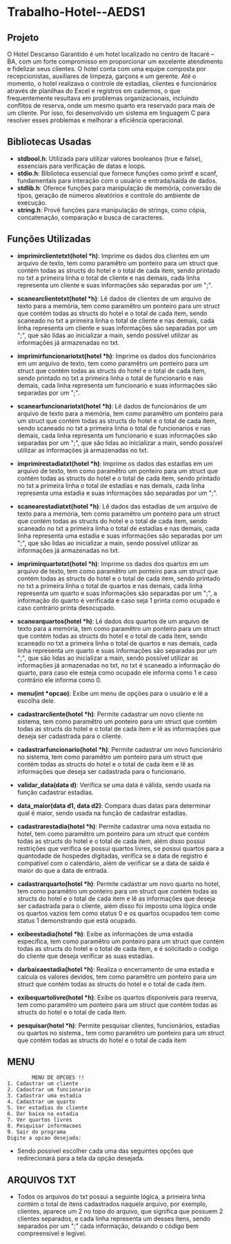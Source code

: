# Trabalho-Hotel--AEDS1

## Projeto
O Hotel Descanso Garantido é um hotel localizado no centro de Itacaré – BA, com um forte compromisso em proporcionar um excelente atendimento e fidelizar seus clientes. O hotel conta com uma equipe composta por recepcionistas, auxiliares de limpeza, garçons e um gerente. Até o momento, o hotel realizava o controle de estadias, clientes e funcionários através de planilhas do Excel e registros em cadernos, o que frequentemente resultava em problemas organizacionais, incluindo conflitos de reserva, onde um mesmo quarto era reservado para mais de um cliente. Por isso, foi desenvolvido um sistema em linguagem C para resolver esses problemas e melhorar a eficiência operacional.

## Bibliotecas Usadas
* **stdbool.h**: Utilizada para utilizar valores booleanos (true e false), essenciais para verificação de datas e loops.
* **stdio.h**: Biblioteca essencial que fornece funções como printf e scanf, fundamentais para interação com o usuário e entrada/saída de dados.
* **stdlib.h**: Oferece funções para manipulação de memória, conversão de tipos, geração de números aleatórios e controle do ambiente de execução.
* **string.h**: Provê funções para manipulação de strings, como cópia, concatenação, comparação e busca de caracteres.

## Funções Utilizadas

* **imprimirclientetxt(hotel *h)**: Imprime os dados dos clientes em um arquivo de texto, tem como paramêtro um ponteiro para um struct que contém todas as structs do hotel e o total de cada item, sendo printado no txt a primeira linha o total de cliente e nas demais, cada linha representa um cliente e suas informações são separadas por um ";".

* **scanearclientetxt(hotel *h)**: Lê dados de clientes de um arquivo de texto para a memória,  tem como paramêtro um ponteiro para um struct que contém todas as structs do hotel e o total de cada item, sendo scaneado no txt a primeira linha o total de cliente e nas demais, cada linha representa um cliente e suas informações são separadas por um ";", que são lidas ao inicializar a main, sendo possível utilizar as informações já armazenadas no txt.

* **imprimirfuncionariotxt(hotel *h)**: Imprime os dados dos funcionários em um arquivo de texto, tem como paramêtro um ponteiro para um struct que contém todas as structs do hotel e o total de cada item, sendo printado no txt a primeira linha o total de funcionario e nas demais, cada linha representa um funcionario e suas informações são separadas por um ";".

* **scanearfuncionariotxt(hotel *h)**: Lê dados de funcionários de um arquivo de texto para a memória, tem como paramêtro um ponteiro para um struct que contém todas as structs do hotel e o total de cada item, sendo scaneado no txt a primeira linha o total de funcionarios e nas demais, cada linha representa um funcionario e suas informações são separadas por um ";", que são lidas ao inicializar a main, sendo possível utilizar as informações já armazenadas no txt.

* **imprimirestadiatxt(hotel *h)**: Imprime os dados das estadias em um arquivo de texto, tem como paramêtro um ponteiro para um struct que contém todas as structs do hotel e o total de cada item, sendo printado no txt a primeira linha o total de estadias e nas demais, cada linha representa uma estadia e suas informações são separadas por um ";".

* **scanearestadiatxt(hotel *h)**: Lê dados das estadias de um arquivo de texto para a memória, tem como paramêtro um ponteiro para um struct que contém todas as structs do hotel e o total de cada item, sendo scaneado no txt a primeira linha o total de estadias e nas demais, cada linha representa uma estadia e suas informações são separadas por um ";", que são lidas ao inicializar a main, sendo possível utilizar as informações já armazenadas no txt.

* **imprimirquartotxt(hotel *h)**: Imprime os dados dos quartos em um arquivo de texto, tem como paramêtro um ponteiro para um struct que contém todas as structs do hotel e o total de cada item, sendo printado no txt a primeira linha o total de quartos e nas demais, cada linha representa um quarto e suas informações são separadas por um ";", a informação do quarto é verificada e caso seja 1 printa como ocupado e caso contrário printa desocupado.

* **scanearquartos(hotel *h)**: Lê dados dos quartos de um arquivo de texto para a memória, tem como paramêtro um ponteiro para um struct que contém todas as structs do hotel e o total de cada item, sendo scaneado no txt a primeira linha o total de quartos e nas demais, cada linha representa um quarto e suas informações são separadas por um ";", que são lidas ao inicializar a main, sendo possível utilizar as informações já armazenadas no txt, no txt é scaneado a informação do quarto, para caso ele esteja como ocupado ele informa como 1 e caso contrário ele informa como 0.

* **menu(int *opcao)**: Exibe um menu de opções para o usuário e lê a escolha dele.

* **cadastrarcliente(hotel *h)**: Permite cadastrar um novo cliente no sistema, tem como paramêtro um ponteiro para um struct que contém todas as structs do hotel e o total de cada item e lê as informações que deseja ser cadastrada para o cliente.

* **cadastrarfuncionario(hotel *h)**: Permite cadastrar um novo funcionário no sistema, tem como paramêtro um ponteiro para um struct que contém todas as structs do hotel e o total de cada item e lê as informações que deseja ser cadastrada para o funcionario.

* **validar_data(data d)**: Verifica se uma data é válida, sendo usada na função cadastrar estadias.

* **data_maior(data d1, data d2)**: Compara duas datas para determinar qual é maior, sendo usada na função de cadastrar estadias.

* **cadastrarestadia(hotel *h)**: Permite cadastrar uma nova estadia no hotel, tem como paramêtro um ponteiro para um struct que contém todas as structs do hotel e o total de cada item, além disso possui restrições que verifica se possui quartos livres, se possui quartos para a quantodade de hospedes digitadas, verifica se a data de registro é compatível com o calendário, além de verificar se a data de saida é maior do que a data de entrada.

* **cadastrarquarto(hotel *h)**: Permite cadastrar um novo quarto no hotel, tem como paramêtro um ponteiro para um struct que contém todas as structs do hotel e o total de cada item e lê as informações que deseja ser cadastrada para o cliente, além disso foi imposto uma lógica onde os quartos vazios tem como status 0 e os quartos ocupados tem como status 1 demonstrando que está ocupado.

* **exibeestadia(hotel *h)**: Exibe as informações de uma estadia específica, tem como paramêtro um ponteiro para um struct que contém todas as structs do hotel e o total de cada item, e é solicitado o codigo do cliente que deseja verificar as suas estadias.

* **darbaixaestadia(hotel *h)**: Realiza o encerramento de uma estadia e calcula os valores devidos, tem como paramêtro um ponteiro para um struct que contém todas as structs do hotel e o total de cada item.

* **exibequartolivre(hotel *h)**: Exibe os quartos disponíveis para reserva, tem como paramêtro um ponteiro para um struct que contém todas as structs do hotel e o total de cada item.

* **pesquisar(hotel *h)**: Permite pesquisar clientes, funcionários, estadias ou quartos no sistema., tem como paramêtro um ponteiro para um struct que contém todas as structs do hotel e o total de cada item

## MENU

            MENU DE OPCOES !!
    1. Cadastrar um cliente
    2. Cadastrar um funcionario
    3. Cadastrar uma estadia
    4. Cadastrar um quarto
    5. Ver estadias do cliente
    6. Dar baixa na estadia
    7. Ver quartos livres
    8. Pesquisar informacoes
    9. Sair do programa
    Digite a opcao desejada: 

* Sendo possivel escolher cada uma das seguintes opções que redirecionará para a tela da opção desejada.

## ARQUIVOS TXT

* Todos os arquivos do txt possui a seguinte lógica, a primeira linha contém o total de itens cadastrados naquele arquivo, por exemplo, clientes, aparece um 2 no topo do arquivo, que significa que possuem 2 clientes separados, e cada linha representa um desses itens, sendo separados por um ";" cada informação, deixando o código bem compreensível e legível.
